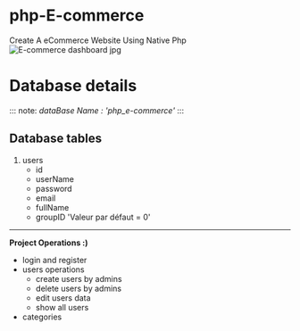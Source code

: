 # php-E-commerce
Create A eCommerce Website Using Native Php
![E-commerce dashboard jpg](https://user-images.githubusercontent.com/90498563/199652278-88faabc6-18d2-4676-8206-f420c43477f5.png)

# Database details

::: note:
*dataBase Name : 'php_e-commerce'*
:::

## Database tables

1. users
   + id
   + userName
   + password
   + email
   + fullName
   + groupID 'Valeur par défaut = 0'

---

__Project Operations :)__

- login and register
- users operations
  - create users by admins
  - delete users by admins
  - edit users data
  - show all users
- categories